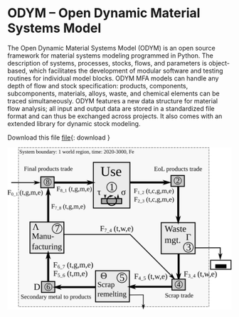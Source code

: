 # ODYM – Open Dynamic Material Systems Model

The Open Dynamic Material Systems Model (ODYM) is an open source framework for material systems modeling programmed in Python. The description of systems, processes, stocks, flows, and parameters is object-based, which facilitates the development of modular software and testing routines for individual model blocks. ODYM MFA models can handle any depth of flow and stock specification: products, components, subcomponents, materials, alloys, waste, and chemical elements can be traced simultaneously. ODYM features a new data structure for material flow analysis; all input and output data are stored in a standardized file format and can thus be exchanged across projects. It also comes with an extended library for dynamic stock modeling.

Download this file [file](tutorial_1.ipynb){: download }


![](_media/illustration.svg)